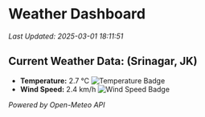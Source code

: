 
# Weather Dashboard

_Last Updated: 2025-03-01 18:11:51_

## Current Weather Data: (Srinagar, JK)
- **Temperature:** 2.7 °C ![Temperature Badge](https://img.shields.io/badge/Temperature-Low%20Temp-blue)
- **Wind Speed:** 2.4 km/h ![Wind Speed Badge](https://img.shields.io/badge/Wind%20Speed-Light%20Wind-blue)

*Powered by Open-Meteo API*
